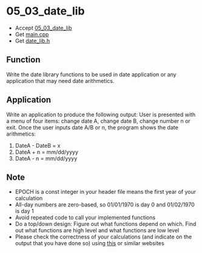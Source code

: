 # 05_03_date_lib

- Accept [05_03_date_lib](https://classroom.github.com/a/pB4iHKWv)
- Get [main.cpp](main.cpp)
- Get [date_lib.h](date_lib.h)


## Function

Write the date library functions to be used in date application or any application that may need date arithmetics.


## Application

Write an application to produce the following output: User is presented with a menu of four items: change date A, change date B, change number n or exit. Once the user inputs date A/B or n, the program shows the date arithmetics:

1. DateA - DateB = x
1. DateA + n = mm/dd/yyyy
1. DateA - n = mm/dd/yyyy


## Note

- EPOCH is a const integer in your header file means the first year of your calculation
- All-day numbers are zero-based, so 01/01/1970 is day 0 and 01/02/1970 is day 1
- Avoid repeated code to call your implemented functions
- Do a top/down design: Figure out what functions depend on which. Find out what functions are high level and what functions are low level
- Please check the correctness of your calculations (and indicate on the output that you have done so) using [this](https://calendarhome.com/calculate/days-between-2-dates) or similar websites
